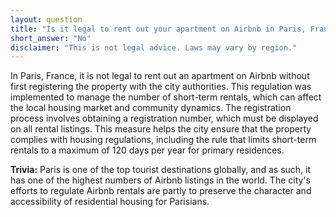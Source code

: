 ```yaml
---
layout: question
title: "Is it legal to rent out your apartment on Airbnb in Paris, France without registering?"
short_answer: "No"
disclaimer: "This is not legal advice. Laws may vary by region."
---
```


In Paris, France, it is not legal to rent out an apartment on Airbnb without first registering the property with the city authorities. This regulation was implemented to manage the number of short-term rentals, which can affect the local housing market and community dynamics. The registration process involves obtaining a registration number, which must be displayed on all rental listings. This measure helps the city ensure that the property complies with housing regulations, including the rule that limits short-term rentals to a maximum of 120 days per year for primary residences.

**Trivia:** Paris is one of the top tourist destinations globally, and as such, it has one of the highest numbers of Airbnb listings in the world. The city's efforts to regulate Airbnb rentals are partly to preserve the character and accessibility of residential housing for Parisians.
